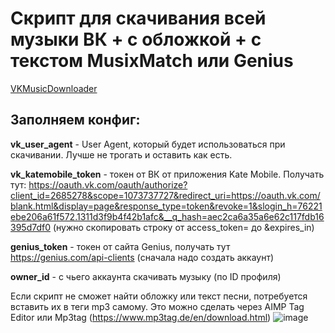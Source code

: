 # Скрипт для скачивания всей музыки ВК + с обложкой + с текстом MusixMatch или Genius
[VKMusicDownloader](https://github.com/ImMALWARE/VKScripts/blob/main/VKMusicDownloader/VKMusicDownloader.py)
## Заполняем конфиг:
**vk_user_agent** - User Agent, который будет использоваться при скачивании. Лучше не трогать и оставить как есть.

**vk_katemobile_token** - токен от ВК от приложения Kate Mobile. Получать тут: https://oauth.vk.com/oauth/authorize?client_id=2685278&scope=1073737727&redirect_uri=https://oauth.vk.com/blank.html&display=page&response_type=token&revoke=1&slogin_h=76221ebe206a61f572.1311d3f9b4f42b1afc&__q_hash=aec2ca6a35a6e62c117fdb16395d7df0
(нужно скопировать строку от access_token= до &expires_in)

**genius_token** - токен от сайта Genius, получать тут https://genius.com/api-clients (сначала надо создать аккаунт)

**owner_id** - с чьего аккаунта скачивать музыку (по ID профиля)

Если скрипт не сможет найти обложку или текст песни, потребуется вставить их в теги mp3 самому. Это можно сделать через AIMP Tag Editor или Mp3tag (https://www.mp3tag.de/en/download.html)
![image](https://nztcdn.com/files/b616c7b49a35a479d92221b79fa9b6855953e0e12f84e0c5521204835fd2d79e.webp)
